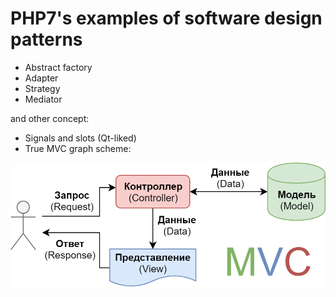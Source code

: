 # PHP7's examples of software design patterns

- Abstract factory
- Adapter
- Strategy
- Mediator

and other concept:

- Signals and slots (Qt-liked)
- True MVC graph scheme:

![](asset/img/MVC.png)